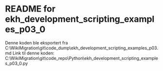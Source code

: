 # README for ekh_development_scripting_examples_p03_0
Denne koden ble eksportert fra C:\WikiMigration\git\code_dump\ekh_development_scripting_examples_p03.md
Link til denne koden: C:\WikiMigration\git\code_repo\Python\ekh_development_scripting_examples_p03_0.py
